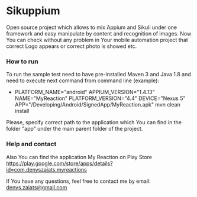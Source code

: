 # Sikuppium
Open source project which allows to mix Appium and Sikuli under one framework and easy manipulate by content and recognition of images.
Now You can check without any problem in Your mobile automation project that correct Logo appears or correct photo is showed etc.

### How to run
To run the sample test need to have pre-installed Maven 3 and Java 1.8 and need to execute next command from command line (example):
 - PLATFORM_NAME="android" APPIUM_VERSION="1.4.13" NAME="MyReaction" PLATFORM_VERSION="4.4" DEVICE="Nexus 5" APP="/Developing/Android/SignedApp/MyReaction.apk" mvn clean install

Please, specify correct path to the application which You can find in the folder "app" under the main parent folder of the project.

### Help and contact
Also You can find the application My Reaction on Play Store https://play.google.com/store/apps/details?id=com.denyszaiats.myreactions

If You have any questions, feel free to contact me by email: denys.zaiats@gmail.com